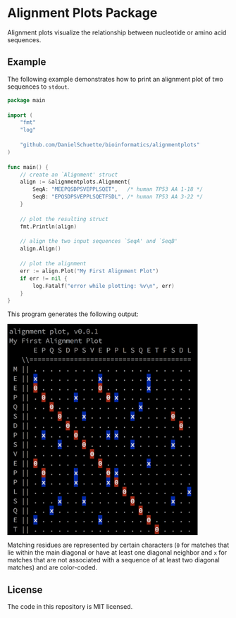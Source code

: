 # Alignment Plots Package
Alignment plots visualize the relationship between nucleotide or amino acid sequences.

## Example

The following example demonstrates how to print an alignment plot of two sequences to `stdout`.

```go
package main

import (
	"fmt"
	"log"

	"github.com/DanielSchuette/bioinformatics/alignmentplots"
)

func main() {
	// create an `Alignment' struct
	align := &alignmentplots.Alignment{
		SeqA: "MEEPQSDPSVEPPLSQET",   /* human TP53 AA 1-18 */
		SeqB: "EPQSDPSVEPPLSQETFSDL", /* human TP53 AA 3-22 */
	}

	// plot the resulting struct
	fmt.Println(align)

	// align the two input sequences `SeqA' and `SeqB'
	align.Align()

	// plot the alignment
	err := align.Plot("My First Alignment Plot")
	if err != nil {
		log.Fatalf("error while plotting: %v\n", err)
	}
}
```

This program generates the following output:

<img src="assets/command_line_plot_example.png" align="center" height="480">

Matching residues are represented by certain characters (`0` for matches that lie within the main diagonal or have at least one diagonal neighbor and `x` for matches that are not associated with a sequence of at least two diagonal matches) and are color-coded.



## License

The code in this repository is MIT licensed.
